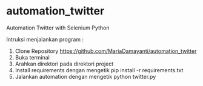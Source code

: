 # automation_twitter
Automation Twitter with Selenium Python

Intruksi menjalankan program :
1. Clone Repository https://github.com/MariaDamayanti/automation_twitter 
2. Buka terminal
3. Arahkan direktori pada direktori project 
4. Install requirements dengan mengetik pip install -r requirements.txt
5. Jalankan automation dengan mengetik python twitter.py
